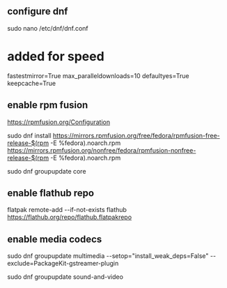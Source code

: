 ## configure dnf

sudo nano /etc/dnf/dnf.conf

# added for speed
fastestmirror=True
max_paralleldownloads=10
defaultyes=True
keepcache=True

## enable rpm fusion

https://rpmfusion.org/Configuration

sudo dnf install https://mirrors.rpmfusion.org/free/fedora/rpmfusion-free-release-$(rpm -E %fedora).noarch.rpm https://mirrors.rpmfusion.org/nonfree/fedora/rpmfusion-nonfree-release-$(rpm -E %fedora).noarch.rpm

sudo dnf groupupdate core

## enable flathub repo

flatpak remote-add --if-not-exists flathub https://flathub.org/repo/flathub.flatpakrepo

## enable media codecs

sudo dnf groupupdate multimedia --setop="install_weak_deps=False" --exclude=PackageKit-gstreamer-plugin

sudo dnf groupupdate sound-and-video


